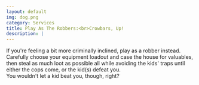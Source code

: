 ```yaml
---
layout: default
img: dog.png
category: Services
title: Play As The Robbers:<br>Crowbars, Up!
description: |
---
```

  If you're feeling a bit more criminally inclined, play as a robber instead. Carefully choose your equipment loadout and case the house for valuables,
  then steal as much loot as possible all while avoiding the kids' traps until either the cops come, or the kid(s) defeat you.<br>
  You wouldn't let a kid beat you, though, right?
